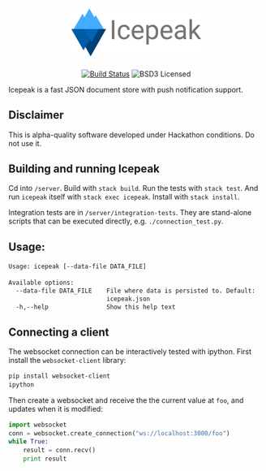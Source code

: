 <h1 align="center">
  <a href="https://github.com/channable/icepeak"><img src="docs/icepeak.png" alt="Icepeak" width="256"></a>
</h1>

<p align="center">
  <a href="https://travis-ci.org/channable/icepeak"><img src="https://travis-ci.org/channable/icepeak.svg?branch=master" alt="Build Status"></a>
  <img src="https://img.shields.io/badge/license-BSD3-blue.svg" alt="BSD3 Licensed">
</p>

Icepeak is a fast JSON document store with push notification support.

## Disclaimer

This is alpha-quality software developed under Hackathon conditions.
Do not use it.

## Building and running Icepeak

Cd into `/server`.
Build with `stack build`.
Run the tests with `stack test`.
And run `icepeak` itself with `stack exec icepeak`.
Install with `stack install`.

Integration tests are in `/server/integration-tests`.
They are stand-alone scripts that can be executed directly, e.g. `./connection_test.py`.

## Usage:

```
Usage: icepeak [--data-file DATA_FILE]

Available options:
  --data-file DATA_FILE    File where data is persisted to. Default:
                           icepeak.json
  -h,--help                Show this help text
```

## Connecting a client

The websocket connection can be interactively tested with ipython.
First install the `websocket-client` library:

```bash
pip install websocket-client
ipython
```

Then create a websocket and receive the the current value at `foo`, and updates
when it is modified:

```python
import websocket
conn = websocket.create_connection("ws://localhost:3000/foo")
while True:
    result = conn.recv()
    print result
```
